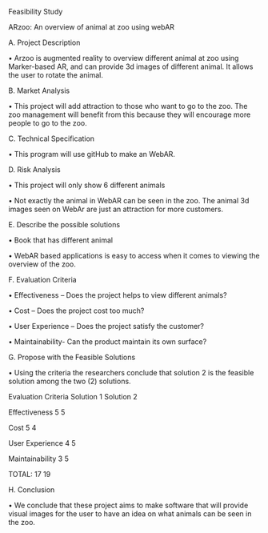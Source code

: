 Feasibility Study

ARzoo: An overview of animal at zoo using webAR

A.	Project Description

  •	Arzoo is augmented reality to overview different animal at zoo using Marker-based AR, and can provide 3d images of different animal. It allows the user to rotate the animal.

B.	Market Analysis

  •	This project will add attraction to those who want to go to the zoo. The zoo management will benefit from this because they will encourage more people to go to the zoo.

C.	Technical Specification

  •	This program will use gitHub to make an WebAR.

D.	Risk Analysis

  •	This project will only show 6 different animals

  •	Not exactly the animal in WebAR can be seen in the zoo. The animal 3d images seen on WebAr are just an attraction for more customers.

E.	Describe the possible solutions

•	Book that has different animal

•	WebAR based applications is easy to access when it comes to viewing the overview of the zoo.

F.	Evaluation Criteria

•	Effectiveness – Does the project helps to view different animals?

•	Cost – Does the project cost too much?

•	User Experience – Does the project satisfy the customer?

•	Maintainability- Can the product maintain its own surface?

G.	Propose with the Feasible Solutions

•	Using the criteria the researchers conclude that solution 2 is the feasible solution among the two (2) solutions. 

Evaluation Criteria	Solution 1	Solution 2

Effectiveness	5	5

Cost	5	4

User Experience	4	5

Maintainability	3	5

TOTAL:	17	19

H.	Conclusion

•	We conclude that these project aims to make software that will provide visual images for the user to have an idea on what animals can be seen in the zoo. 


